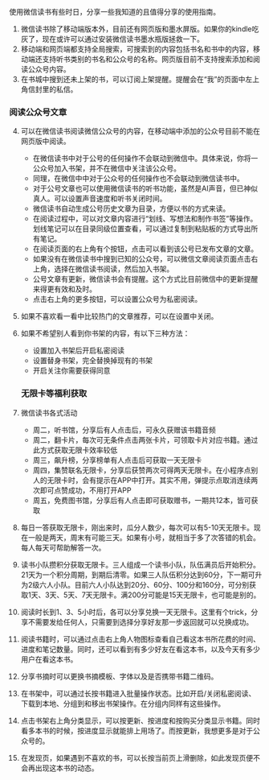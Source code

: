
使用微信读书有些时日，分享一些我知道的且值得分享的使用指南。

1. 微信读书除了移动端版本外，目前还有网页版和墨水屏版。如果你的kindle吃灰了，现在或许可以通过安装微信读书墨水瓶版拯救一下。
2. 移动端和网页端都支持全局搜索，可搜索到的内容包括书名和书中的内容，移动端还支持听书类别的书名和公众号的名称。网页版目前不支持搜索添加和阅读公众号内容。
3. 在书城中搜到还未上架的书，可以订阅上架提醒。提醒会在“我”的页面中左上角信封里的私信。

### 阅读公众号文章

4. 可以在微信读书阅读微信公众号的内容，在移动端中添加的公众号目前不能在网页版中阅读。
   - 在微信读书中对于公号的任何操作不会联动到微信中。具体来说，你将一公众号加入书架，并不在微信中关注该公众号。
   - 同理，在微信中中对于公众号的任何操作也不会联动到微信读书中。
   - 对于公号文章也可以使用微信读书的听书功能，虽然是AI声音，但已神似真人。可以设置声音速度和听书关闭时间。
   - 微信读书自动生成公号历史文章为目录，方便以书的方式来读。
   - 在阅读过程中，可以对文章内容进行“划线、写想法和制作书签”等操作。划线笔记可以在目录同级位置查看，可以通过复制到粘贴板的方式导出所有笔记。
   - 在阅读页面的右上角有个按钮，点击可以看到该公号已发布文章的文章。
   - 如果没有在微信读书中搜到已知的公众号，可以微信文章阅读页面点击右上角，选择在微信读书阅读，然后加入书架。
   - 公号文章有更新，微信读书会有提醒。这个方式比目前微信中的更新提醒来得更有效和及时。
   - 点击右上角的更多按钮，可以设置公众号为私密阅读。

5. 如果不喜欢看一看中比较热门的文章推荐，可以在设置中关闭。
6. 如果不希望别人看到你书架的内容，有以下三种方法：
     - 设置加入书架后开启私密阅读
     - 设置替身书架，完全替换掉现有的书架
     - 开启关注你需要获得同意

   ### 无限卡等福利获取

7. 微信读书各式活动
   - 周二，听书馆，分享后有人点击后，可永久获赠该书籍音频
   - 周二，翻卡片，每次可无条件点击两张卡片，可领取卡片对应书籍。通过此方式获取无限卡效率较低
   - 周三，飙升榜，分享榜单有人点击后可获取一天无限卡
   - 周四，集赞联名无限卡，分享后获赞两次可得两天无限卡。在小程序点别人的无限卡时，会有提示在APP中打开。其实不用，弹提示点取消连续两次即可点赞成功，不用打开APP
   - 周五，免费图书馆，分享后有人点击即可获取赠书，一期共12本，皆可获取
8.  每日一答获取无限卡，刚出来时，瓜分人数少，每次可以有5-10天无限卡。现在一般是两天，周末有可能三天。如果有小号，就相当于多了次答错的机会。每人每天可帮助解答一次。
9.  读书小队攒积分获取无限卡。三人组成一个读书小队，队伍满员后开始积分。21天为一个积分周期，到期后清零。如果三人队伍积分达到60分，下一期可升为2级六人小队。目前六人小队达到20分、60分、100分和160分，可分别获取1天、3天、5天、7天无限卡。满200分可能是15天无限卡，也可能是别的。
10. 阅读时长到1、3、5小时后，各可以分享兑换一天无限卡。这里有个trick，分享不需要发给任何人，只需要到选择分享好友那一步返回就可以兑换成功。

11. 阅读书籍时，可以通过点击右上角人物图标查看自己看这本书所花费的时间、进度和笔记数量。同时，还可以看到有多少好友在看这本书，以及今天有多少用户在看这本书。
12. 分享书摘时可以更换书摘模板、字体以及是否携带书籍二维码。
13. 在书架中，可以通过长按书籍进入批量操作状态。比如开启/关闭私密阅读、下载到本地、分组到和移出书架操作。在分组内同样有这些操作。
14. 点击书架右上角分类显示，可以按更新、按进度和按购买分类显示书籍。同时看多本书的时候，按进度显示就能排上用场了。而按更新，我想更多是对于公众号的。
15. 在发现页，如果遇到不喜欢的书，可以长按当前页上滑删除，如此发现页便不会再出现这本书的动态。